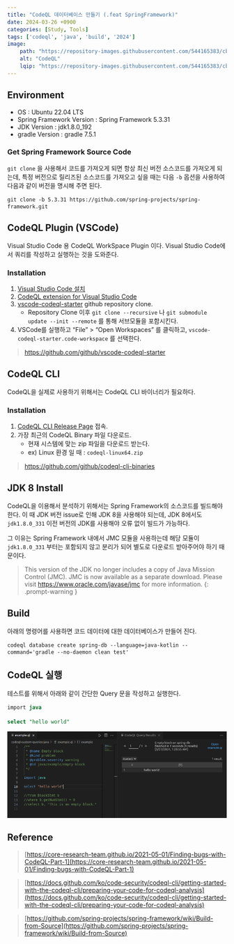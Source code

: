 ```yaml
---
title: "CodeQL 데이터베이스 만들기 (.feat SpringFramework)"
date: 2024-03-26 +0900
categories: [Study, Tools]
tags: ['codeql', 'java', 'build', '2024']
image:
    path: "https://repository-images.githubusercontent.com/544165383/cbbbd7f2-52fe-4383-b14c-0d7ec0df35ee"
    alt: "CodeQL"
    lqip: "https://repository-images.githubusercontent.com/544165383/cbbbd7f2-52fe-4383-b14c-0d7ec0df35ee"
---
```


## Environment
- OS : Ubuntu 22.04 LTS
- Spring Framework Version : Spring Framework 5.3.31
- JDK Version : jdk1.8.0_192
- gradle Version : gradle 7.5.1

### Get Spring Framework Source Code
`git clone` 을 사용해서 코드를 가져오게 되면 항상 최신 버전 소스코드를 가져오게 되는데, 특정 버전으로 릴리즈된 소스코드를 가져오고 싶을 때는 다음 `-b` 옵션을 사용하여 다음과 같이 버전을 명시해 주면 된다.
```
git clone -b 5.3.31 https://github.com/spring-projects/spring-framework.git
```

## CodeQL Plugin (VSCode)

Visual Studio Code 용 CodeQL WorkSpace Plugin 이다. Visual Studio Code에서 쿼리를 작성하고 실행하는 것을 도와준다.

### Installation

1. [Visual Studio Code 설치](https://code.visualstudio.com/)
2. [CodeQL extension for Visual Studio Code](https://marketplace.visualstudio.com/items?itemName=github.vscode-codeql)
3. [vscode-codeql-starter](https://github.com/github/vscode-codeql-starter) github repository clone.
    - Repository Clone 이후 `git clone --recursive` 나 `git submodule update --init --remote` 를 통해 서브모듈을 포함시킨다.
4. VSCode를 실행하고 “File” > “Open Workspaces” 를 클릭하고, `vscode-codeql-starter.code-workspace` 를 선택한다.

> https://github.com/github/vscode-codeql-starter

## CodeQL CLI

CodeQL을 실제로 사용하기 위해서는 CodeQL CLI 바이너리가 필요하다.

### Installation

1. [CodeQL CLI Release Page](https://github.com/github/codeql-cli-binaries/releases) 접속.
2. 가장 최근의 CodeQL Binary 파일 다운로드.
    - 현재 시스템에 맞는 zip 파일을 다운로드 받는다.
    - ex) Linux 환경 일 때 : `codeql-linux64.zip`

> https://github.com/github/codeql-cli-binaries 

## JDK 8 Install

CodeQL을 이용해서 분석하기 위해서는 Spring Framework의 소스코드를 빌드해야 한다. 이 때 JDK 버전 issue로 인해 JDK 8을 사용해야 되는데, JDK 8에서도 `jdk1.8.0_331` 이전 버전의 JDK를 사용해야 오류 없이 빌드가 가능하다.

그 이유는 Spring Framework 내에서 JMC 모듈을 사용하는데 해당 모듈이 `jdk1.8.0_331` 부터는 포함되지 않고 분리가 되어 별도로 다운로드 받아주어야 하기 때문이다.


> This version of the JDK no longer includes a copy of Java Mission Control (JMC). JMC is now available as a separate download. Please visit https://www.oracle.com/javase/jmc for more information.
{: .prompt-warning }

## Build

아래의 명령어를 사용하면 코드 데이터에 대한 데이터베이스가 만들어 진다.

```
codeql database create spring-db --language=java-kotlin --command='gradle --no-daemon clean test'
```

## CodeQL 실행

테스트를 위해서 아래와 같이 간단한 Query 문을 작성하고 실행한다.

```sql
import java

select "hello world"
```

![Untitled](/assets/img/posts/2024-03-26-CodeQL-데이터베이스-만들기-(.feat-SpringFramework)/Untitled.png)

## Reference

> [https://core-research-team.github.io/2021-05-01/Finding-bugs-with-CodeQL-Part-1](https://core-research-team.github.io/2021-05-01/Finding-bugs-with-CodeQL-Part-1)

> [https://docs.github.com/ko/code-security/codeql-cli/getting-started-with-the-codeql-cli/preparing-your-code-for-codeql-analysis](https://docs.github.com/ko/code-security/codeql-cli/getting-started-with-the-codeql-cli/preparing-your-code-for-codeql-analysis)

> [https://github.com/spring-projects/spring-framework/wiki/Build-from-Source](https://github.com/spring-projects/spring-framework/wiki/Build-from-Source)